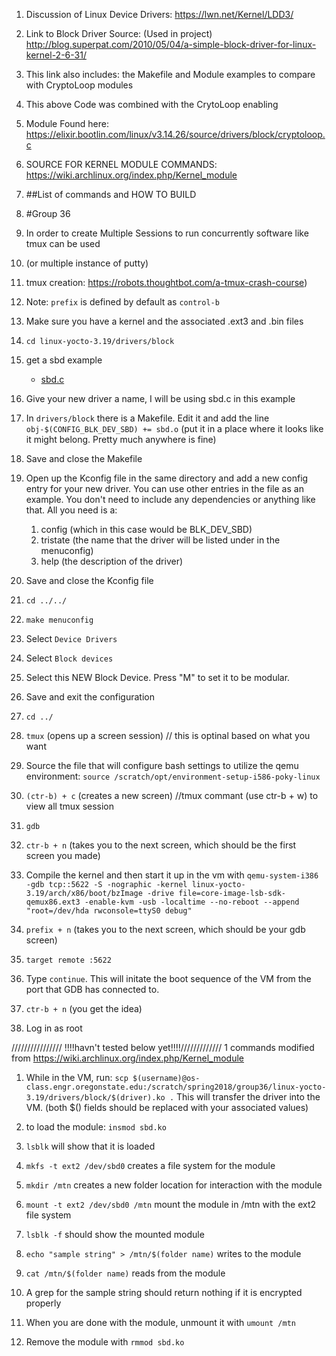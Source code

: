 1. Discussion of Linux Device Drivers: https://lwn.net/Kernel/LDD3/
1. Link to Block Driver Source: (Used in project) http://blog.superpat.com/2010/05/04/a-simple-block-driver-for-linux-kernel-2-6-31/
1. This link also includes: the Makefile and Module examples to compare with CryptoLoop modules
1. This above Code was combined with the CrytoLoop enabling 
1. Module Found here: https://elixir.bootlin.com/linux/v3.14.26/source/drivers/block/cryptoloop.c
1. SOURCE FOR KERNEL MODULE COMMANDS: https://wiki.archlinux.org/index.php/Kernel_module
1. ##List of commands and HOW TO BUILD
1. #Group 36
1. In order to create Multiple Sessions to run concurrently software like tmux can be used 
1. (or multiple instance of putty)
1. tmux creation:  https://robots.thoughtbot.com/a-tmux-crash-course)
1. Note: `prefix` is defined by default as `control-b`

1. Make sure you have a kernel and the associated .ext3 and .bin files
1. `cd linux-yocto-3.19/drivers/block`
1. get a sbd example
    * [sbd.c](http://blog.superpat.com/2010/05/04/a-simple-block-driver-for-linux-kernel-2-6-31/)
1. Give your new driver a name, I will be using sbd.c in this example
1. In `drivers/block` there is a Makefile. Edit it and
        add the line `obj-$(CONFIG_BLK_DEV_SBD) += sbd.o`
        (put it in a place where it looks like it might belong.
        Pretty much anywhere is fine)
1. Save and close the Makefile
1. Open up the Kconfig file in the same directory and add a new config entry for your new driver.
    You can use other entries in the file as an example. You don't need to include any dependencies
    or anything like that. All you need is a:
    1. config (which in this case would be BLK_DEV_SBD)
    1. tristate (the name that the driver will be listed under in the menuconfig)
    1. help (the description of the driver)
1. Save and close the Kconfig file
1. `cd ../../`
1. `make menuconfig`
1. Select `Device Drivers`
1. Select `Block devices`
1. Select this NEW Block Device. Press "M" to set it to be modular.
1. Save and exit the configuration
1. `cd ../`
1. `tmux` (opens up a screen session) // this is optinal based on what you want
1.  Source the file that will configure bash settings to utilize the qemu environment: `source /scratch/opt/environment-setup-i586-poky-linux`
1. `(ctr-b) + c` (creates a new screen) //tmux commant (use ctr-b + w) to view all tmux session
1. `gdb`
1. `ctr-b + n` (takes you to the next screen, which should be the first screen you made)
1. Compile the kernel and then start it up in the vm with `qemu-system-i386 -gdb tcp::5622 -S -nographic -kernel linux-yocto-3.19/arch/x86/boot/bzImage -drive file=core-image-lsb-sdk-qemux86.ext3 -enable-kvm -usb -localtime --no-reboot --append "root=/dev/hda rwconsole=ttyS0 debug"`
1. `prefix + n` (takes you to the next screen, which should be your gdb screen)
1. `target remote :5622`
1. 	Type `continue`. This will initate the boot sequence of the VM from the port that GDB has connected to.
1. `ctr-b + n` (you get the idea)
1. Log in as root


//////////////// !!!!havn't tested below yet!!!!/////////////
1 commands modified from https://wiki.archlinux.org/index.php/Kernel_module
1. While in the VM, run: `scp $(username)@os-class.engr.oregonstate.edu:/scratch/spring2018/group36/linux-yocto-3.19/drivers/block/$(driver).ko .` This will transfer the driver into the VM. (both $() fields should be replaced with your associated values)

1. to load the module: `insmod sbd.ko`
1. `lsblk` will show that it is loaded
1. `mkfs -t ext2 /dev/sbd0` creates a file system for the module
1. `mkdir /mtn` creates a new folder location for interaction with the module
1. `mount -t ext2 /dev/sbd0 /mtn` mount the module in /mtn with the ext2 file system
1. `lsblk -f` should show the mounted module
1. `echo "sample string" > /mtn/$(folder name)` writes to the module
1. `cat /mtn/$(folder name)` reads from the module
1. A grep for the sample string should return nothing if it is encrypted properly
1. When you are done with the module, unmount it with `umount /mtn`
1. Remove the module with `rmmod sbd.ko`
